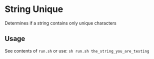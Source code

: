 # String Unique 
Determines if a string contains only unique characters

## Usage
See contents of `run.sh` or use:
    `sh run.sh the_string_you_are_testing`
